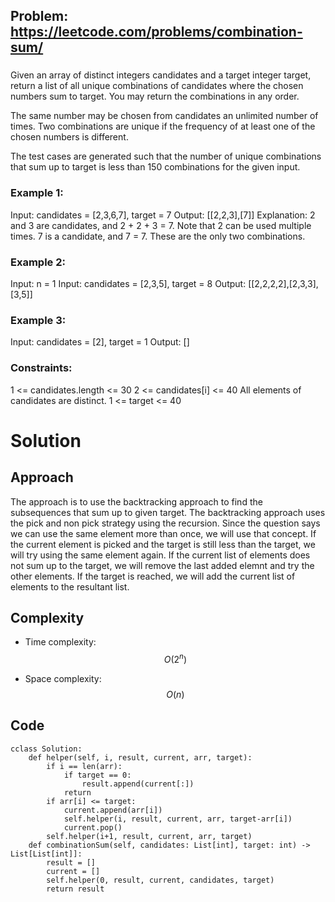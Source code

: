 ## Problem: https://leetcode.com/problems/combination-sum/
### 
Given an array of distinct integers candidates and a target integer target, return a list of all unique combinations of candidates where the chosen numbers sum to target. You may return the combinations in any order.

The same number may be chosen from candidates an unlimited number of times. Two combinations are unique if the frequency of at least one of the chosen numbers is different.

The test cases are generated such that the number of unique combinations that sum up to target is less than 150 combinations for the given input.
### Example 1:
Input: candidates = [2,3,6,7], target = 7
Output: [[2,2,3],[7]]
Explanation:
2 and 3 are candidates, and 2 + 2 + 3 = 7. Note that 2 can be used multiple times.
7 is a candidate, and 7 = 7.
These are the only two combinations.

### Example 2:
Input: n = 1
Input: candidates = [2,3,5], target = 8
Output: [[2,2,2,2],[2,3,3],[3,5]]

### Example 3:
Input: candidates = [2], target = 1
Output: []

### Constraints:
1 <= candidates.length <= 30
2 <= candidates[i] <= 40
All elements of candidates are distinct.
1 <= target <= 40

# Solution

## Approach
The approach is to use the backtracking approach to find the subsequences that sum up to given target. The backtracking approach uses the pick and non pick strategy using the recursion. Since the question says we can use the same element more than once, we will use that concept. If the current element is picked and the target is still less than the target, we will try using the same element again. If the current list of elements does not sum up to the target, we will remove the last added elemnt and try the other elements. If the target is reached, we will add the current list of elements to the resultant list.

## Complexity
- Time complexity:
$$O(2^n)$$

- Space complexity:
$$O(n)$$

## Code
```python3 []
cclass Solution:
    def helper(self, i, result, current, arr, target):
        if i == len(arr):
            if target == 0:
                result.append(current[:])
            return
        if arr[i] <= target:
            current.append(arr[i])
            self.helper(i, result, current, arr, target-arr[i])
            current.pop()
        self.helper(i+1, result, current, arr, target)
    def combinationSum(self, candidates: List[int], target: int) -> List[List[int]]:
        result = []
        current = []
        self.helper(0, result, current, candidates, target)
        return result
```
